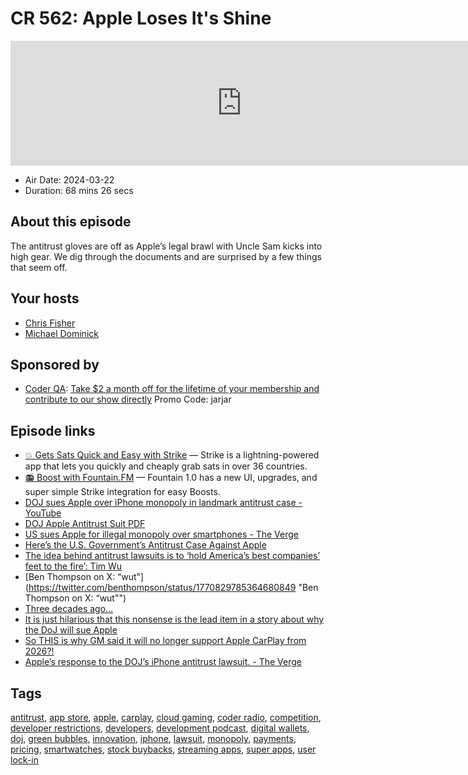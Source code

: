# CR 562: Apple Loses It's Shine

<iframe src="https://player.fireside.fm/v2/MLf2ZzhC+QyaYDt4m?theme=dark" width="740" height="200" frameborder="0" scrolling="no"></iframe>

* Air Date: 2024-03-22
* Duration: 68 mins 26 secs

## About this episode

The antitrust gloves are off as Apple’s legal brawl with Uncle Sam kicks into high gear. We dig through the documents and are surprised by a few things that seem off.

## Your hosts
* [Chris Fisher](https://coder.show/hosts/chrislas)
* [Michael Dominick](https://coder.show/hosts/michael)

## Sponsored by

  * [Coder QA](https://jupitersignal.memberful.com/checkout?plan=53334&coupon=jarjar): [Take $2 a month off for the lifetime of your membership and contribute to our show directly](https://jupitersignal.memberful.com/checkout?plan=53334&coupon=jarjar) Promo Code: jarjar



## Episode links

  * [💥 Gets Sats Quick and Easy with Strike](https://strike.me/ "💥 Gets Sats Quick and Easy with Strike") — Strike is a lightning-powered app that lets you quickly and cheaply grab sats in over 36 countries.
  * [📻 Boost with Fountain.FM](https://www.fountain.fm/ "📻 Boost with Fountain.FM") — Fountain 1.0 has a new UI, upgrades, and super simple Strike integration for easy Boosts.
  * [DOJ sues Apple over iPhone monopoly in landmark antitrust case - YouTube](https://www.youtube.com/watch?v=MEIZ3x94Ayg "DOJ sues Apple over iPhone monopoly in landmark antitrust case - YouTube")
  * [DOJ Apple Antitrust Suit PDF](https://www.justice.gov/opa/media/1344546/ "DOJ Apple Antitrust Suit PDF")
  * [US sues Apple for illegal monopoly over smartphones - The Verge](https://www.theverge.com/2024/3/21/24105363/apple-doj-monopoly-lawsuit "US sues Apple for illegal monopoly over smartphones - The Verge")
  * [Here’s the U.S. Government’s Antitrust Case Against Apple](https://www.404media.co/us-government-antitrust-case-against-apple-documents/ "Here’s the U.S. Government’s Antitrust Case Against Apple")
  * [The idea behind antitrust lawsuits is to ‘hold America’s best companies’ feet to the fire’: Tim Wu](https://www.cnbc.com/video/2024/03/21/the-idea-behind-antitrust-lawsuits-is-to-hold-americas-best-companies-feet-to-the-fire-tim-wu.html "The idea behind antitrust lawsuits is to ‘hold America’s best companies’ feet to the fire’: Tim Wu")
  * [Ben Thompson on X: “wut"](https://twitter.com/benthompson/status/1770829785364680849 "Ben Thompson on X: “wut"")
  * [Three decades ago…](https://hachyderm.io/@danilo/112134222294365550 "Three decades ago…")
  * [It is just hilarious that this nonsense is the lead item in a story about why the DoJ will sue Apple](https://www.threads.net/@benedictevans/post/C4x2EeHOY5l "It is just hilarious that this nonsense is the lead item in a story about why the DoJ will sue Apple")
  * [So THIS is why GM said it will no longer support Apple CarPlay from 2026?!](https://twitter.com/GergelyOrosz/status/1770835262479765678 "So THIS is why GM said it will no longer support Apple CarPlay from 2026?!")
  * [Apple’s response to the DOJ’s iPhone antitrust lawsuit. - The Verge](https://www.theverge.com/2024/3/21/24107784/apples-response-to-the-dojs-iphone-antitrust-lawsuit "Apple’s response to the DOJ’s iPhone antitrust lawsuit. - The Verge")



## Tags

[antitrust](https://coder.show/tags/antitrust), [app store](https://coder.show/tags/app%20store), [apple](https://coder.show/tags/apple), [carplay](https://coder.show/tags/carplay), [cloud gaming](https://coder.show/tags/cloud%20gaming), [coder radio](https://coder.show/tags/coder%20radio), [competition](https://coder.show/tags/competition), [developer restrictions](https://coder.show/tags/developer%20restrictions), [developers](https://coder.show/tags/developers), [development podcast](https://coder.show/tags/development%20podcast), [digital wallets](https://coder.show/tags/digital%20wallets), [doj](https://coder.show/tags/doj), [green bubbles](https://coder.show/tags/green%20bubbles), [innovation](https://coder.show/tags/innovation), [iphone](https://coder.show/tags/iphone), [lawsuit](https://coder.show/tags/lawsuit), [monopoly](https://coder.show/tags/monopoly), [payments](https://coder.show/tags/payments), [pricing](https://coder.show/tags/pricing), [smartwatches](https://coder.show/tags/smartwatches), [stock buybacks](https://coder.show/tags/stock%20buybacks), [streaming apps](https://coder.show/tags/streaming%20apps), [super apps](https://coder.show/tags/super%20apps), [user lock-in](https://coder.show/tags/user%20lock-in)